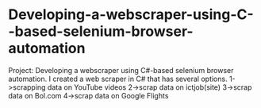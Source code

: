 # Developing-a-webscraper-using-C--based-selenium-browser-automation
Project: Developing a webscraper using C#-based selenium browser automation. 
I created a web scraper in C# that has several options. 
1->scrapping data on YouTube videos
2->scrap data on ictjob(site) 
3->scrap data on Bol.com
4->scrap data on Google Flights
